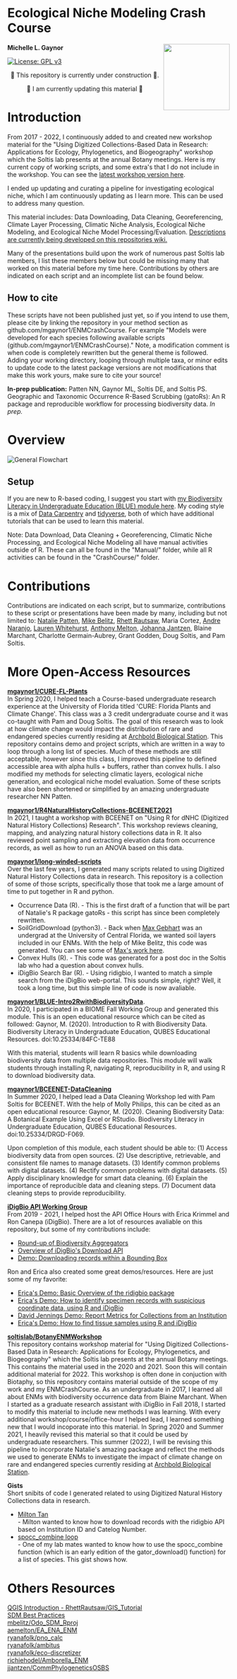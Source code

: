 # Ecological Niche Modeling Crash Course
<img align="right" src="ENMCrashCourseHex.png" width=150>   

**Michelle L. Gaynor**   

[![License: GPL v3](https://img.shields.io/badge/License-GPLv3-blue.svg)](https://www.gnu.org/licenses/gpl-3.0)

<center>
🚧 This repository is currently under construction 🚧.  
      
🚧 I am currently updating this material 🚧
</center>

# Introduction  


From 2017 - 2022, I continuously added to and created new workshop material for the "Using Digitized Collections-Based Data in Research: Applications for Ecology, Phylogenetics, and Biogeography" workshop which the Soltis lab presents at the annual Botany meetings. Here is my current copy of working scripts, and some extra's that I do not include in the workshop. You can see the [latest workshop version here](https://github.com/soltislab/BotanyENMWorkshops). 

I ended up updating and curating a pipeline for investigating ecological niche, which I am continuously updating as I learn more. This can be used to address many question.   

This material includes: Data Downloading, Data Cleaning, Georeferencing, Climate Layer Processing,  Climatic Niche Analysis, Ecological Niche Modeling, and Ecological Niche Model Processing/Evaluation. [Descriptions are currently being developed on this repositories wiki.](https://github.com/mgaynor1/ENMCrashCourse/wiki)     

Many of the presentations build upon the work of numerous past Soltis lab members, I list these members below but could be missing many that worked on this material before my time here. Contributions by others are indicated on each script and an incomplete list can be found below.  

## How to cite    
These scripts have not been published just yet, so if you intend to use them, please cite by linking the repository in your method section as github.com/mgaynor1/ENMCrashCourse. For example "Models were developed for each species following available scripts (github.com/mgaynor1/ENMCrashCourse)." Note, a modification comment is when code is completely rewritten but the general theme is followed. Adding your working directory, looping through multiple taxa, or minor edits to update code to the latest package versions are not modifications that make this work yours, make sure to cite your source!

**In-prep publication:**
Patten NN, Gaynor ML, Soltis DE, and Soltis PS. Geographic and Taxonomic Occurrence R-Based Scrubbing (gatoRs): An R package and reproducible workflow for processing biodiversity data. *In prep.*
     
     
# Overview   

![General Flowchart](Gaynorcrop.png) 

## Setup
If you are new to R-based coding, I suggest you start with [my Biodiversity Literacy in Undergraduate Education (BLUE) module here](http://mlgaynor.com/BLUE-Intro2RwithBiodiversityData/_book/general-information.html). My coding style is a mix of [Data Carpentry](https://datacarpentry.org/) and [tidyverse](https://www.tidyverse.org/learn/), both of which have additional tutorials that can be used to learn this material.  

Note: Data Download, Data Cleaning + Georeferencing, Climatic Niche Processing, and Ecological Niche Modeling all have manual activities outside of R. These can all be found in the "Manual/" folder, while all R activities can be found in the "CrashCourse/" folder.   



# Contributions
Contributions are indicated on each script, but to summarize, contributions to these script or presentations have been made by many, including but not limited to: [Natalie Patten](https://github.com/nataliepatten), [Mike Belitz](https://github.com/mbelitz), [Rhett Rautsaw](https://github.com/RhettRautsaw), Maria Cortez, [Andre Naranjo](https://github.com/aanaranjo), [Lauren Whitehurst](https://github.com/laurenwhitehurst21), [Anthony Melton](https://github.com/meltonae), [Johanna Jantzen](https://github.com/jjantzen), Blaine Marchant, Charlotte Germain-Aubrey, Grant Godden, Doug Soltis, and Pam Soltis.     
     
# More Open-Access Resources   
**[mgaynor1/CURE-FL-Plants](https://github.com/mgaynor1/CURE-FL-Plants)**       
In Spring 2020, I helped teach a Course-based undergraduate research experience at the University of Florida titled 'CURE: Florida Plants and Climate Change'. This class was a 3 credit undergraduate course and it was co-taught with Pam and Doug Soltis. The goal of this research was to look at how climate change would impact the distribution of rare and endangered species currently residing at [Archbold Biological Station](https://www.archbold-station.org/html/lnkpgs/archlistedsp.html). This repository contains demo and project scripts, which are written in a way to loop through a long list of species. Much of these methods are still acceptable, however since this class, I improved this pipeline to defined accessible area with alpha hulls + buffers, rather than convex hulls. I also modified my methods for selecting climatic layers, ecological niche generation, and ecological niche model evaluation. Some of these scripts have also been shortened or simplified by an amazing undergraduate researcher NN Patten.

    
**[mgaynor1/R4NaturalHistoryCollections-BCEENET2021](https://github.com/mgaynor1/R4NaturalHistoryCollections-BCEENET2021)**       
In 2021, I taught a workshop with BCEENET on "Using R for dNHC (Digitized Natural History Collections) Research". This workshop reviews cleaning, mapping, and analyzing natural history collections data in R. It also reviewed point sampling and extracting elevation data from occurrence records, as well as how to run an ANOVA based on this data. 

    
**[mgaynor1/long-winded-scripts](https://github.com/mgaynor1/long-winded-scripts)**       
Over the last few years, I generated many scripts related to using Digitized Natural History Collections data in research. This repository is a collection of some of those scripts, specifically those that took me a large amount of time to put together in R and python. 
- Occurrence Data (R).
      -    This is the first draft of a function that will be part of Natalie's R package gatoRs - this script has since been completely rewritten. 
- SoilGridDownload (python3).
      -   Back when [Max Gebhart](https://github.com/maxg483) was an undergrad at the University of Central Florida, we wanted soil layers included in our ENMs. With the help of Mike Belitz, this code was generated. You can see some of [Max's work here](https://github.com/maxg483/ENM-of-Helianthus). 
- Convex Hulls (R).
      -    This code was generated for a post doc in the Soltis lab who had a question about convex hulls.
- iDigBio Search Bar (R).
      -   Using ridigbio, I wanted to match a simple search from the iDigBio web-portal. This sounds simple, right? Well, it took a long time, but this simple line of code is now avaliable.
       
      
**[mgaynor1/BLUE-Intro2RwithBiodiversityData](https://github.com/mgaynor1/BLUE-Intro2RwithBiodiversityData)**.     
In 2020, I participated in a BIOME Fall Working Group and generated this module. This is an open educational resource which can be cited as followed: Gaynor, M. (2020). Introduction to R with Biodiversity Data. Biodiversity Literacy in Undergraduate Education, QUBES Educational Resources. doi:10.25334/84FC-TE88  

With this material, students will learn R basics while downloading biodiversity data from multiple data repositories. This module will walk students through installing R, navigating R, reproducibility in R, and using R to download biodiversity data.


**[mgaynor1/BCEENET-DataCleaning](https://github.com/mgaynor1/BCEENET-DataCleaning)**              
In Summer 2020, I helped lead a Data Cleaning Workshop led with Pam Soltis for BCEENET. With the help of Molly Philips, this can be cited as an open educational resource: Gaynor, M. (2020). Cleaning Biodiversity Data: A Botanical Example Using Excel or RStudio. Biodiversity Literacy in Undergraduate Education, QUBES Educational Resources. doi:10.25334/DRGD-F069.
      
Upon completion of this module, each student should be able to: (1) Access biodiversity data from open sources. (2) Use descriptive, retrievable, and consistent file names to manage datasets. (3) Identify common problems with digital datasets. (4) Rectify common problems with digital datasets. (5) Apply disciplinary knowledge for smart data cleaning. (6) Explain the importance of reproducible data and cleaning steps. (7) Document data cleaning steps to provide reproducibility.     
     
**[iDigBio API Working Group](https://biodiversity-specimen-data.github.io/specimen-data-use-case/)**   
From 2019 - 2021, I helped host the API Office Hours with Erica Krimmel and Ron Canepa (iDigBio). There are a lot of resources avaliable on this repository, but some of my contributions include:     
- [Round-up of Biodiversity Aggregators](https://biodiversity-specimen-data.github.io/specimen-data-use-case/AggregatorsTable)     
- [Overview of iDigBio's Download API](https://biodiversity-specimen-data.github.io/specimen-data-use-case/Download_API_example)  
- [Demo: Downloading records within a Bounding Box](https://biodiversity-specimen-data.github.io/specimen-data-use-case/BoundingBox.html)  

Ron and Erica also created some great demos/resources. Here are just some of my favorite:     
- [Erica's Demo: Basic Overview of the ridigbio package](https://biodiversity-specimen-data.github.io/specimen-data-use-case/solution/demo_ridigbio_overview.html)
- [Erica's Demo: How to identify specimen records with suspicious coordinate data, using R and iDigBio](https://biodiversity-specimen-data.github.io/specimen-data-use-case/solution/identify-suspicious-coordinate-data.html)
- [David Jennings Demo: Report Metrics for Collections from an Institution](https://biodiversity-specimen-data.github.io/specimen-data-use-case/solution/report-institution-metrics_jsonlite.html)     
- [Erica's Demo: How to find tissue samples using R and iDigBio](https://biodiversity-specimen-data.github.io/specimen-data-use-case/solution/find-tissue-samples_ridigbio.html)     


**[soltislab/BotanyENMWorkshop](https://github.com/soltislab/BotanyENMWorkshops)**    
This repository contains workshop material for "Using Digitized Collections-Based Data in Research: Applications for Ecology, Phylogenetics, and Biogeography" which the Soltis lab presents at the annual Botany meetings. This contains the material used in the 2020 and 2021. Soon this will contain additional material for 2022. This workshop is often done in conjuction with Biotaphy, so this repository contains material outside of the scope of my work and my ENMCrashCourse. As an undergraduate in 2017, I learned all about ENMs with biodiversity occurrence data from Blaine Marchant. When I started as a graduate research assistant with iDigBio in Fall 2018, I started to modify this material to include new methods I was learning. With every additional workshop/course/office-hour I helped lead, I learned something new that I would incoporate into this material. In Spring 2020 and Summer 2021, I heavily revised this material so that it could be used by undergraduate researchers. This summer (2022), I will be revising this pipeline to incorporate Natalie's amazing package and reflect the methods we used to generate ENMs to investigate the impact of climate change on rare and endangered species currently residing at [Archbold Biological Station](https://www.archbold-station.org/html/lnkpgs/archlistedsp.html).    

**Gists**  
Short snibits of code I generated related to using Digitized Natural History Collections data in research.
- [Milton Tan](https://gist.github.com/mgaynor1/86cf5e5d741e3aa8a1a61c52bd667eb7)        
      - Milton wanted to know how to download records with the ridigbio API based on Institution ID and Catelog Number.   
- [spocc_combine loop](https://gist.github.com/mgaynor1/f51b6735afc442f1338f244e6e0f9a9a)     
      - One of my lab mates wanted to know how to use the spocc_combine function (which is an early edition of the gator_download() function) for a list of species. This gist shows how.


# Others Resources
[QGIS Introduction - RhettRautsaw/GIS_Tutorial](https://github.com/RhettRautsaw/GIS_Tutorial)           
[SDM Best Practices](https://github.com/plantarum/sdm-best-practices/wiki)    
[mbelitz/Odo_SDM_Rproj](https://github.com/mbelitz/Odo_SDM_Rproj)              
[aemelton/EA_ENA_ENM](https://github.com/aemelton/EA_ENA_ENM)             
[ryanafolk/pno_calc](https://github.com/ryanafolk/pno_calc)             
[ryanafolk/ambitus](https://github.com/ryanafolk/ambitus)           
[ryanafolk/eco-discretizer](https://github.com/ryanafolk/eco-discretizer)           
[richiehodel/Amborella_ENM](https://github.com/richiehodel/Amborella_ENM)         
[jjantzen/CommPhylogeneticsOSBS](https://github.com/jjantzen/CommPhylogeneticsOSBS)       

